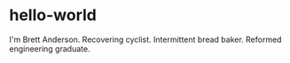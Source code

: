 # hello-world
I'm Brett Anderson. Recovering cyclist.  Intermittent bread baker.  Reformed engineering graduate.
